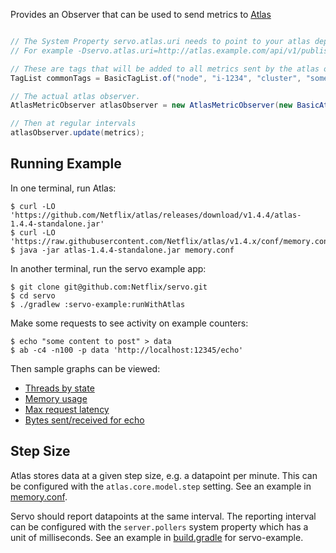 Provides an Observer that can be used to send metrics to [Atlas](https://github.com/Netflix/atlas)


```java

// The System Property servo.atlas.uri needs to point to your atlas deployment.
// For example -Dservo.atlas.uri=http://atlas.example.com/api/v1/publish

// These are tags that will be added to all metrics sent by the atlas observer.
TagList commonTags = BasicTagList.of("node", "i-1234", "cluster", "some.cluster");

// The actual atlas observer.
AtlasMetricObserver atlasObserver = new AtlasMetricObserver(new BasicAtlasConfig(), commonTags);

// Then at regular intervals
atlasObserver.update(metrics);
```

## Running Example

In one terminal, run Atlas:

```
$ curl -LO 'https://github.com/Netflix/atlas/releases/download/v1.4.4/atlas-1.4.4-standalone.jar'
$ curl -LO 'https://raw.githubusercontent.com/Netflix/atlas/v1.4.x/conf/memory.conf'
$ java -jar atlas-1.4.4-standalone.jar memory.conf
```

In another terminal, run the servo example app:

```
$ git clone git@github.com:Netflix/servo.git
$ cd servo
$ ./gradlew :servo-example:runWithAtlas
```

Make some requests to see activity on example counters:

```
$ echo "some content to post" > data
$ ab -c4 -n100 -p data 'http://localhost:12345/echo'
```

Then sample graphs can be viewed:

* [Threads by state](http://localhost:7101/api/v1/graph?q=name,threadCount,:eq,class,ThreadMXBean,:eq,:and,:max,(,state,),:by,$state,:legend,:stack&title=Threads%20by%20State&l=0&ylabel=count)
* [Memory usage](http://localhost:7101/api/v1/graph?q=name,actualUsage,:eq,class,MemoryPoolMXBean,:eq,:and,:avg,(,id,),:by,$(id),:legend&title=Memory+Usage)
* [Max request latency](http://localhost:7101/api/v1/graph?q=statistic,max,:eq,:max,(,class,),:by,name,latency,:eq,:cq&title=Max+Latency)
* [Bytes sent/received for echo](http://localhost:7101/api/v1/graph?q=name,(,bytesSent,bytesReceived,),:in,class,EchoHandler,:eq,:and,(,name,),:by,$name,:legend&title=Bytes+Sent+and+Received+for+EchoHandler)

## Step Size

Atlas stores data at a given step size, e.g. a datapoint per minute. This can be configured with
the `atlas.core.model.step` setting. See an example in
[memory.conf](https://github.com/Netflix/atlas/blob/master/conf/memory.conf#L6).

Servo should report datapoints at the same interval. The reporting interval can be configured
with the `server.pollers` system property which has a unit of milliseconds. See an example in
[build.gradle](https://github.com/Netflix/servo/blob/master/servo-example/build.gradle#L22)
for servo-example.
